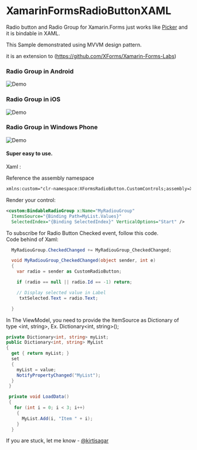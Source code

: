 XamarinFormsRadioButtonXAML
===========================

Radio button and Radio Group for Xamarin.Forms just works like [Picker](http://iosapi.xamarin.com/?link=T%3aXamarin.Forms.Picker)  and it is bindable in XAML. 

This Sample demonstrated using MVVM design pattern. 

it is an extension to (https://github.com/XForms/Xamarin-Forms-Labs)

### Radio Group in Android
![Demo](https://github.com/kirtisagar/XamarinFormsRadioButtonXAML/blob/master/RadioButtonAndroid.png)

### Radio Group in iOS
![Demo](https://github.com/kirtisagar/XamarinFormsRadioButtonXAML/blob/master/RadioButtoniOS.jpg)

### Radio Group in Windows Phone 
![Demo](https://github.com/kirtisagar/XamarinFormsRadioButtonXAML/blob/master/RadioButtonWindowsPhone.png)

#### Super easy to use. 

Xaml :

Reference the assembly namespace

```xml
xmlns:custom="clr-namespace:XFormsRadioButton.CustomControls;assembly=XFormsRadioButton"
```     
Render your control:

```xml
<custom:BindableRadioGroup x:Name="MyRadiouGroup" 
  ItemsSource="{Binding Path=MyList.Values}" 
  SelectedIndex="{Binding SelectedIndex}" VerticalOptions="Start" />
```

To subscribe for Radio Button Checked event, follow this code.              
Code behind of Xaml: 

```csharp
  MyRadiouGroup.CheckedChanged += MyRadiouGroup_CheckedChanged;	

  void MyRadiouGroup_CheckedChanged(object sender, int e)
  {
    var radio = sender as CustomRadioButton;

    if (radio == null || radio.Id == -1) return;

    // Display selected value in Label   
     txtSelected.Text = radio.Text;

  }
 ```
 
 In The ViewModel, you need to provide the ItemSource as Dictionary of type <int, string>, Ex. Dictionary<int, string>();
 
 ```csharp
 private Dictionary<int, string> myList;
 public Dictionary<int, string> MyList
 {
   get { return myList; }
   set
   {
     myList = value;
     NotifyPropertyChanged("MyList");
   }
  }

  private void LoadData()
  {
    for (int i = 0; i < 3; i++)
     {
       MyList.Add(i, "Item " + i); 
     }
   }
```
              
If you are stuck, let me know - [@kirtisagar](http://twitter.com/Kirtisagar)
